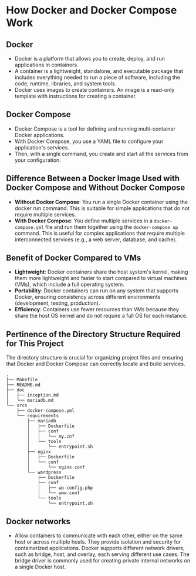 # **How Docker and Docker Compose Work**

## **Docker**

- Docker is a platform that allows you to create, deploy, and run applications in containers.
- A container is a lightweight, standalone, and executable package that includes everything needed to run a piece of software, including the code, runtime, libraries, and system tools.
- Docker uses images to create containers. An image is a read-only template with instructions for creating a container.

## **Docker Compose**

- Docker Compose is a tool for defining and running multi-container Docker applications.
- With Docker Compose, you use a YAML file to configure your application's services.
- Then, with a single command, you create and start all the services from your configuration.

## **Difference Between a Docker Image Used with Docker Compose and Without Docker Compose**
- **Without Docker Compose**: You run a single Docker container using the docker run command. This is suitable for simple applications that do not require multiple services.
- **With Docker Compose**: You define multiple services in a `docker-compose.yml` file and run them together using the `docker-compose up` command. This is useful for complex applications that require multiple interconnected services (e.g., a web server, database, and cache).


## Benefit of Docker Compared to VMs
- **Lightweight**: Docker containers share the host system's kernel, making them more lightweight and faster to start compared to virtual machines (VMs), which include a full operating system.
- **Portability**: Docker containers can run on any system that supports Docker, ensuring consistency across different environments (development, testing, production).
- **Efficiency**: Containers use fewer resources than VMs because they share the host OS kernel and do not require a full OS for each instance.

## **Pertinence of the Directory Structure Required for This Project**
The directory structure is crucial for organizing project files and ensuring that Docker and Docker Compose can correctly locate and build services.

```plaintext
.
├── Makefile
├── README.md
├── doc
│   ├── inception.md
│   └── mariadb.md
└── srcs
    ├── docker-compose.yml
    └── requirements
        ├── mariadb
        │   ├── Dockerfile
        │   ├── conf
        │   │   └── my.cnf
        │   └── tools
        │       └── entrypoint.sh
        ├── nginx
        │   ├── Dockerfile
        │   └── conf
        │       └── nginx.conf
        └── wordpress
            ├── Dockerfile
            ├── conf
            │   ├── wp-config.php
            │   └── www.conf
            └── tools
                └── entrypoint.sh
```

## **Docker networks**

- Allow containers to communicate with each other, either on the same host or across multiple hosts. They provide isolation and security for containerized applications. Docker supports different network drivers, such as bridge, host, and overlay, each serving different use cases. The bridge driver is commonly used for creating private internal networks on a single Docker host.